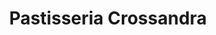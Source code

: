 ---
title: "Pastisseria Crossandra"
url: /sant-julia-de-vilatorta/pastisseria-crossandra/
shop: Konditorei
---